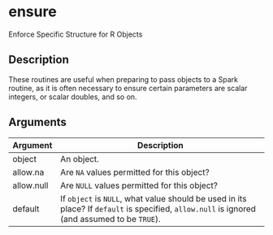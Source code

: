 # ensure


Enforce Specific Structure for R Objects




## Description

These routines are useful when preparing to pass objects to
a Spark routine, as it is often necessary to ensure certain
parameters are scalar integers, or scalar doubles, and so on.






## Arguments


Argument      |Description
------------- |----------------
object | An  object.
allow.na | Are ``NA`` values permitted for this object?
allow.null | Are ``NULL`` values permitted for this object?
default | If ``object`` is ``NULL``, what value should be used in its place? If ``default`` is specified, ``allow.null`` is ignored (and assumed to be ``TRUE``).






